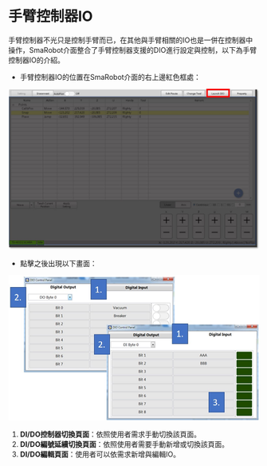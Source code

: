 # 手臂控制器IO

手臂控制器不光只是控制手臂而已，在其他與手臂相關的IO也是一併在控制器中操作，SmaRobot介面整合了手臂控制器支援的DIO進行設定與控制，以下為手臂控制器IO的介紹。

* 手臂控制器IO的位置在SmaRobot介面的右上邊紅色框處：

![SmaRobot&#x624B;&#x81C2;&#x63A7;&#x5236;&#x5668;IO&#x4F4D;&#x7F6E;](../.gitbook/assets/12%20%281%29.jpg)

* 點擊之後出現以下畫面：

![SmaRobot&#x624B;&#x81C2;&#x63A7;&#x5236;&#x5668;&#x4ECB;&#x9762;](../.gitbook/assets/14.jpg)

1. **DI/DO控制器切換頁面**：依照使用者需求手動切換該頁面。
2. **DI/DO編號延續切換頁面**：依照使用者需要手動新增或切換該頁面。
3. **DI/DO編輯頁面**：使用者可以依需求新增與編輯IO。

